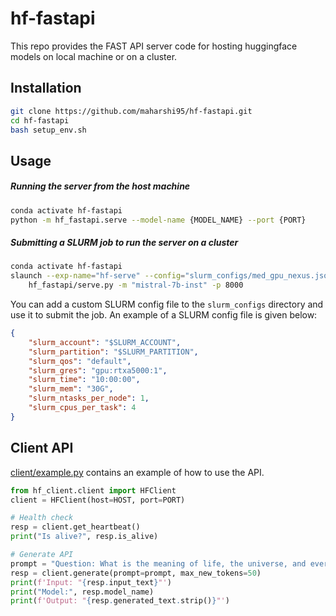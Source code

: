 # hf-fastapi

This repo provides the FAST API server code for hosting huggingface models on local machine or on a cluster.

## Installation

```bash
git clone https://github.com/maharshi95/hf-fastapi.git
cd hf-fastapi
bash setup_env.sh
```

## Usage

##### Running the server from the host machine

```bash
conda activate hf-fastapi
python -m hf_fastapi.serve --model-name {MODEL_NAME} --port {PORT}
```

##### Submitting a SLURM job to run the server on a cluster

```bash
conda activate hf-fastapi
slaunch --exp-name="hf-serve" --config="slurm_configs/med_gpu_nexus.json" \
    hf_fastapi/serve.py -m "mistral-7b-inst" -p 8000
```
You can add a custom SLURM config file to the `slurm_configs` directory and use it to submit the job.
An example of a SLURM config file is given below:

```json
{
    "slurm_account": "$SLURM_ACCOUNT",
    "slurm_partition": "$SLURM_PARTITION",
    "slurm_qos": "default",
    "slurm_gres": "gpu:rtxa5000:1",
    "slurm_time": "10:00:00",
    "slurm_mem": "30G",
    "slurm_ntasks_per_node": 1,
    "slurm_cpus_per_task": 4
}
```

## Client API
[client/example.py](client/example.py) contains an example of how to use the API.

```python
from hf_client.client import HFClient
client = HFClient(host=HOST, port=PORT)

# Health check
resp = client.get_heartbeat()
print("Is alive?", resp.is_alive)

# Generate API
prompt = "Question: What is the meaning of life, the universe, and everything? Answer:"
resp = client.generate(prompt=prompt, max_new_tokens=50)
print(f'Input: "{resp.input_text}"')
print("Model:", resp.model_name)
print(f'Output: "{resp.generated_text.strip()}"')
```
